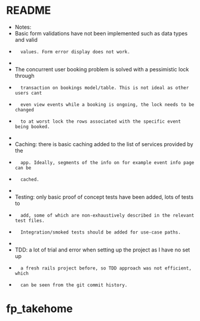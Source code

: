 # README

* Notes:
*   Basic form validations have not been implemented such as data types and valid 
*       values. Form error display does not work.
*
*   The concurrent user booking problem is solved with a pessimistic lock through 
*       transaction on bookings model/table. This is not ideal as other users cant
*       even view events while a booking is ongoing, the lock needs to be changed 
*       to at worst lock the rows associated with the specific event being booked.
*
*   Caching: there is basic caching added to the list of services provided by the 
*       app. Ideally, segments of the info on for example event info page can be 
*       cached.
*
*   Testing: only basic proof of concept tests have been added, lots of tests to
*       add, some of which are non-exhaustively described in the relevant test files.
*       Integration/smoked tests should be added for use-case paths.
*
*   TDD: a lot of trial and error when setting up the project as I have no set up
*       a fresh rails project before, so TDD approach was not efficient, which
*       can be seen from the git commit history.

# fp_takehome
